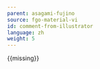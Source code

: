 ```yaml
---
parent: asagami-fujino
source: fgo-material-vi
id: comment-from-illustrator
language: zh
weight: 5
---
```


{{missing}}
